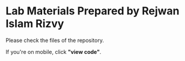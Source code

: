 # Lab Materials Prepared by Rejwan Islam Rizvy
Please check the files of the repository.

If you're on mobile, click **"view code"**.
